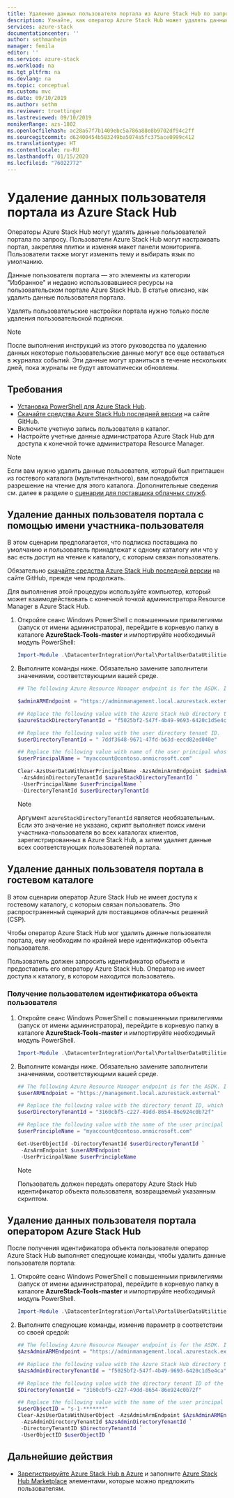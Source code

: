 ```yaml
---
title: Удаление данных пользователя портала из Azure Stack Hub по запросу. | Документы Майкрософт
description: Узнайте, как оператор Azure Stack Hub может удалять данные пользователей портала по запросу пользователей Azure Stack Hub.
services: azure-stack
documentationcenter: ''
author: sethmanheim
manager: femila
editor: ''
ms.service: azure-stack
ms.workload: na
ms.tgt_pltfrm: na
ms.devlang: na
ms.topic: conceptual
ms.custom: mvc
ms.date: 09/10/2019
ms.author: sethm
ms.reviewer: troettinger
ms.lastreviewed: 09/10/2019
monikerRange: azs-1802
ms.openlocfilehash: ac28a67f7b1409ebc5a786a88e8b9702df94c2ff
ms.sourcegitcommit: d62400454b583249ba5074a5fc375ace0999c412
ms.translationtype: HT
ms.contentlocale: ru-RU
ms.lasthandoff: 01/15/2020
ms.locfileid: "76022772"
---
```

# <a name="clear-portal-user-data-from-azure-stack-hub"></a>Удаление данных пользователя портала из Azure Stack Hub

Операторы Azure Stack Hub могут удалять данные пользователей портала по запросу. Пользователи Azure Stack Hub могут настраивать портал, закрепляя плитки и изменяя макет панели мониторинга. Пользователи также могут изменять тему и выбирать язык по умолчанию. 

Данные пользователя портала — это элементы из категории "Избранное" и недавно использовавшиеся ресурсы на пользовательском портале Azure Stack Hub. В статье описано, как удалить данные пользователя портала.

Удалять пользовательские настройки портала нужно только после удаления пользовательской подписки.

> [!NOTE]
> После выполнения инструкций из этого руководства по удалению данных некоторые пользовательские данные могут все еще оставаться в журналах событий. Эти данные могут храниться в течение нескольких дней, пока журналы не будут автоматически обновлены.

## <a name="requirements"></a>Требования

- [Установка PowerShell для Azure Stack Hub](azure-stack-powershell-install.md).
- [Скачайте средства Azure Stack Hub последней версии](azure-stack-powershell-download.md) на сайте GitHub.
- Включите учетную запись пользователя в каталог.
- Настройте учетные данные администратора Azure Stack Hub для доступа к конечной точке администратора Resource Manager.

> [!NOTE]
> Если вам нужно удалить данные пользователя, который был приглашен из гостевого каталога (мультитенантного), вам понадобится разрешение на чтение для этого каталога. Дополнительные сведения см. далее в разделе о [сценарии для поставщика облачных служб](#clear-portal-user-data-in-guest-directory).

## <a name="clear-portal-user-data-using-a-user-principal-name"></a>Удаление данных пользователя портала с помощью имени участника-пользователя

В этом сценарии предполагается, что подписка поставщика по умолчанию и пользователь принадлежат к одному каталогу или что у вас есть доступ на чтение к каталогу, с которым связан пользователь.

Обязательно [скачайте средства Azure Stack Hub последней версии](azure-stack-powershell-download.md) на сайте GitHub, прежде чем продолжать.

Для выполнения этой процедуры используйте компьютер, который может взаимодействовать с конечной точкой администратора Resource Manager в Azure Stack Hub.

1. Откройте сеанс Windows PowerShell с повышенными привилегиями (запуск от имени администратора), перейдите в корневую папку в каталоге **AzureStack-Tools-master** и импортируйте необходимый модуль PowerShell:

   ```powershell
   Import-Module .\DatacenterIntegration\Portal\PortalUserDataUtilities.psm1
   ```

2. Выполните команды ниже. Обязательно замените заполнители значениями, соответствующими вашей среде.

   ```powershell
   ## The following Azure Resource Manager endpoint is for the ASDK. If you are in a multinode environment, contact your operator or service provider to get the endpoint.

   $adminARMEndpoint = "https://adminmanagement.local.azurestack.external"

   ## Replace the following value with the Azure Stack Hub directory tenant ID.
   $azureStackDirectoryTenantId = "f5025bf2-547f-4b49-9693-6420c1d5e4ca"

   ## Replace the following value with the user directory tenant ID.
   $userDirectoryTenantId = " 7ddf3648-9671-47fd-b63d-eecd82ed040e"

   ## Replace the following value with name of the user principal whose portal user data is to be cleared.
   $userPrincipalName = "myaccount@contoso.onmicrosoft.com"

   Clear-AzsUserDataWithUserPrincipalName -AzsAdminArmEndpoint $adminARMEndpoint `
    -AzsAdminDirectoryTenantId $azureStackDirectoryTenantId `
    -UserPrincipalName $userPrincipalName `
    -DirectoryTenantId $userDirectoryTenantId
   ```

   > [!NOTE]
   > Аргумент `azureStackDirectoryTenantId` является необязательным. Если это значение не указано, скрипт выполняет поиск имени участника-пользователя во всех каталогах клиентов, зарегистрированных в Azure Stack Hub, а затем удаляет данные всех соответствующих пользователей портала.

## <a name="clear-portal-user-data-in-guest-directory"></a>Удаление данных пользователя портала в гостевом каталоге

В этом сценарии оператор Azure Stack Hub не имеет доступа к гостевому каталогу, с которым связан пользователь. Это распространенный сценарий для поставщиков облачных решений (CSP).

Чтобы оператор Azure Stack Hub мог удалить данные пользователя портала, ему необходим по крайней мере идентификатор объекта пользователя.

Пользователь должен запросить идентификатор объекта и предоставить его оператору Azure Stack Hub. Оператор не имеет доступа к каталогу, в котором находится пользователь.

### <a name="user-retrieves-the-user-object-id"></a>Получение пользователем идентификатора объекта пользователя

1. Откройте сеанс Windows PowerShell с повышенными привилегиями (запуск от имени администратора), перейдите в корневую папку в каталоге **AzureStack-Tools-master** и импортируйте необходимый модуль PowerShell.

   ```powershell
   Import-Module .\DatacenterIntegration\Portal\PortalUserDataUtilities.psm1
   ```

2. Выполните команды ниже. Обязательно замените заполнители значениями, соответствующими вашей среде.

   ```powershell
   ## The following Azure Resource Manager endpoint is for the ASDK. If you are in a multinode environment, contact your operator or service provider to get the endpoint.
   $userARMEndpoint = "https://management.local.azurestack.external"

   ## Replace the following value with the directory tenant ID, which contains the user account.
   $userDirectoryTenantId = "3160cbf5-c227-49dd-8654-86e924c0b72f"

   ## Replace the following value with the name of the user principal whose portal user data is to be cleared.
   $userPrincipleName = "myaccount@contoso.onmicrosoft.com"

   Get-UserObjectId -DirectoryTenantId $userDirectoryTenantId `
    -AzsArmEndpoint $userARMEndpoint `
    -UserPricinpalName $userPrincipleName
   ```

   > [!NOTE]
   > Пользователь должен передать оператору Azure Stack Hub идентификатор объекта пользователя, возвращаемый указанным скриптом.

## <a name="azure-stack-hub-operator-removes-the-portal-user-data"></a>Удаление данных пользователя портала оператором Azure Stack Hub

После получения идентификатора объекта пользователя оператор Azure Stack Hub выполняет следующие команды, чтобы удалить данные пользователя портала:

1. Откройте сеанс Windows PowerShell с повышенными привилегиями (запуск от имени администратора), перейдите в корневую папку в каталоге **AzureStack-Tools-master** и импортируйте необходимый модуль PowerShell.

   ```powershell
   Import-Module .\DatacenterIntegration\Portal\PortalUserDataUtilities.psm1
   ```

2. Выполните следующие команды, изменив параметр в соответствии со своей средой:

   ```powershell
   ## The following Azure Resource Manager endpoint is for the ASDK. If you are in a multinode environment, contact your operator or service provider to get the endpoint.
   $AzsAdminARMEndpoint = "https://adminmanagement.local.azurestack.external"

   ## Replace the following value with the Azure Stack Hub directory tenant ID.
   $AzsAdminDirectoryTenantId = "f5025bf2-547f-4b49-9693-6420c1d5e4ca"
   
   ## Replace the following value with the directory tenant ID of the user to clear.
   $DirectoryTenantId = "3160cbf5-c227-49dd-8654-86e924c0b72f"

   ## Replace the following value with the name of the user principal whose portal user data is to be cleared.
   $userObjectID = "s-1-*******"
   Clear-AzsUserDataWithUserObject -AzsAdminArmEndpoint $AzsAdminARMEndpoint `
    -AzsAdminDirectoryTenantId $AzsAdminDirectoryTenantId `
    -DirectoryTenantID $DirectoryTenantId `
    -UserObjectID $userObjectID `
   ```

## <a name="next-steps"></a>Дальнейшие действия

- [Зарегистрируйте Azure Stack Hub в Azure](azure-stack-registration.md) и заполните [Azure Stack Hub Marketplace](azure-stack-marketplace.md) элементами, которые можно предложить пользователям.
